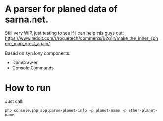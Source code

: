 # A parser for planed data of sarna.net.

Still very WIP, just testing to see if I can help this guys out: https://www.reddit.com/r/roguetech/comments/92g1lr/make_the_inner_sphere_map_great_again/
 
 
 
 Based on symfony components:
 - DomCrawler
 - Console Commands
 
 
 # How to run
 
 Just call:
 
 `php console.php app:parse-planet-info -p planet-name -p other-planet-name`